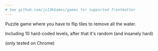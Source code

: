 ```yaml
---
# See github.com/js13kGames/games for supported frontmatter
---
```

Puzzle game where you have to flip tiles to remove all the water.

Including 10 hard-coded levels, after that it's random (and insanely hard)

(only tested on Chrome)